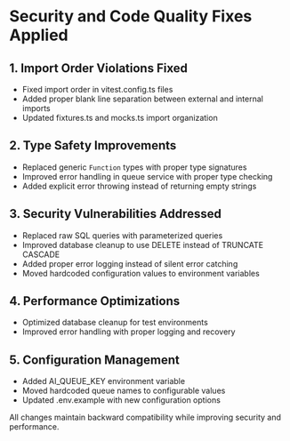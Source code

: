 # Security and Code Quality Fixes Applied

## 1. Import Order Violations Fixed
- Fixed import order in vitest.config.ts files
- Added proper blank line separation between external and internal imports
- Updated fixtures.ts and mocks.ts import organization

## 2. Type Safety Improvements
- Replaced generic `Function` types with proper type signatures
- Improved error handling in queue service with proper type checking
- Added explicit error throwing instead of returning empty strings

## 3. Security Vulnerabilities Addressed
- Replaced raw SQL queries with parameterized queries
- Improved database cleanup to use DELETE instead of TRUNCATE CASCADE
- Added proper error logging instead of silent error catching
- Moved hardcoded configuration values to environment variables

## 4. Performance Optimizations
- Optimized database cleanup for test environments
- Improved error handling with proper logging and recovery

## 5. Configuration Management
- Added AI_QUEUE_KEY environment variable
- Moved hardcoded queue names to configurable values
- Updated .env.example with new configuration options

All changes maintain backward compatibility while improving security and performance.